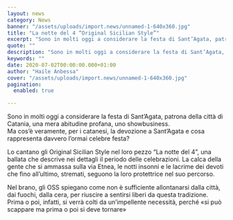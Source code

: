```yaml
---
layout: news
category: News
banner: "/assets/uploads/import.news/unnamed-1-640x360.jpg"
title: "La notte del 4 “Original Sicilian Style”"
excerpt: "Sono in molti oggi a considerare la festa di Sant’Agata, patrona della città di Catania, una mera abitudine profana, uno showbusiness. Ma cos’è veramente, per i catanesi, la devozione a Sant’Agata e cosa rappresenta davvero l’ormai celebre festa? Lo cantano gli Original Sicilian Style nel loro pezzo “La notte del 4”, una ballata che descrive [&hellip"
quote: ""
description: "Sono in molti oggi a considerare la festa di Sant’Agata, patrona della città di Catania, una mera abitudine profana, uno showbusiness. Ma cos’è veramente, per i catanesi, la devozione a Sant’Agata e cosa rappresenta davvero l’ormai celebre festa? Lo cantano gli Original Sicilian Style nel loro pezzo “La notte del 4”, una ballata che descrive [&hellip"
keywords: ""
date: 2020-07-02T00:00:00.000+01:00
author: "Haile Anbessa"
cover: "/assets/uploads/import.news/unnamed-1-640x360.jpg"
pagination:
  enabled: true

---
```


Sono in molti oggi a considerare la festa di Sant’Agata, patrona della città di Catania, una mera abitudine profana, uno showbusiness.  
Ma cos’è veramente, per i catanesi, la devozione a Sant’Agata e cosa rappresenta davvero l’ormai celebre festa?

Lo cantano gli Original Sicilian Style nel loro pezzo “La notte del 4”, una ballata che descrive nei dettagli il periodo delle celebrazioni. La calca della gente che si ammassa sulla via Etnea, le notti insonni e le lacrime dei devoti che fino all’ultimo, stremati, seguono la loro protettrice nel suo percorso.

Nel brano, gli OSS spiegano come non è sufficiente allontanarsi dalla città, dai fuochi, dalla cera, per riuscire a sentirsi liberi da questa tradizione. Prima o poi, infatti, si verrà colti da un’impellente necessità, perché «si può scappare ma prima o poi si deve tornare»